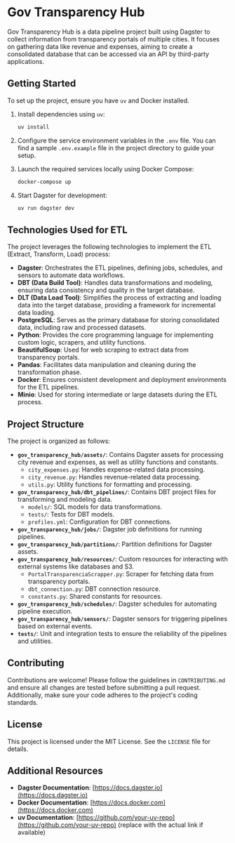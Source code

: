 # Gov Transparency Hub

Gov Transparency Hub is a data pipeline project built using Dagster to collect information from transparency portals of multiple cities. It focuses on gathering data like revenue and expenses, aiming to create a consolidated database that can be accessed via an API by third-party applications.

## Getting Started

To set up the project, ensure you have `uv` and Docker installed.

1. Install dependencies using `uv`:
    ```bash
    uv install
    ```

2. Configure the service environment variables in the `.env` file. You can find a sample `.env.example` file in the project directory to guide your setup.

3. Launch the required services locally using Docker Compose:
    ```bash
    docker-compose up
    ```

4. Start Dagster for development:
    ```bash
    uv run dagster dev
    ```

## Technologies Used for ETL

The project leverages the following technologies to implement the ETL (Extract, Transform, Load) process:

- **Dagster**: Orchestrates the ETL pipelines, defining jobs, schedules, and sensors to automate data workflows.
- **DBT (Data Build Tool)**: Handles data transformations and modeling, ensuring data consistency and quality in the target database.
- **DLT (Data Load Tool)**: Simplifies the process of extracting and loading data into the target database, providing a framework for incremental data loading.
- **PostgreSQL**: Serves as the primary database for storing consolidated data, including raw and processed datasets.
- **Python**: Provides the core programming language for implementing custom logic, scrapers, and utility functions.
- **BeautifulSoup**: Used for web scraping to extract data from transparency portals.
- **Pandas**: Facilitates data manipulation and cleaning during the transformation phase.
- **Docker**: Ensures consistent development and deployment environments for the ETL pipelines.
- **Minio**: Used for storing intermediate or large datasets during the ETL process.

## Project Structure

The project is organized as follows:

- **`gov_transparency_hub/assets/`**: Contains Dagster assets for processing city revenue and expenses, as well as utility functions and constants.
  - `city_expenses.py`: Handles expense-related data processing.
  - `city_revenue.py`: Handles revenue-related data processing.
  - `utils.py`: Utility functions for formatting and processing.
- **`gov_transparency_hub/dbt_pipelines/`**: Contains DBT project files for transforming and modeling data.
  - `models/`: SQL models for data transformations.
  - `tests/`: Tests for DBT models.
  - `profiles.yml`: Configuration for DBT connections.
- **`gov_transparency_hub/jobs/`**: Dagster job definitions for running pipelines.
- **`gov_transparency_hub/partitions/`**: Partition definitions for Dagster assets.
- **`gov_transparency_hub/resources/`**: Custom resources for interacting with external systems like databases and S3.
  - `PortalTransparenciaScrapper.py`: Scraper for fetching data from transparency portals.
  - `dbt_connection.py`: DBT connection resource.
  - `constants.py`: Shared constants for resources.
- **`gov_transparency_hub/schedules/`**: Dagster schedules for automating pipeline execution.
- **`gov_transparency_hub/sensors/`**: Dagster sensors for triggering pipelines based on external events.
- **`tests/`**: Unit and integration tests to ensure the reliability of the pipelines and utilities.


## Contributing

Contributions are welcome! Please follow the guidelines in `CONTRIBUTING.md` and ensure all changes are tested before submitting a pull request. Additionally, make sure your code adheres to the project's coding standards.

## License

This project is licensed under the MIT License. See the `LICENSE` file for details.

## Additional Resources

- **Dagster Documentation**: [https://docs.dagster.io](https://docs.dagster.io)
- **Docker Documentation**: [https://docs.docker.com](https://docs.docker.com)
- **uv Documentation**: [https://github.com/your-uv-repo](https://github.com/your-uv-repo) (replace with the actual link if available)
